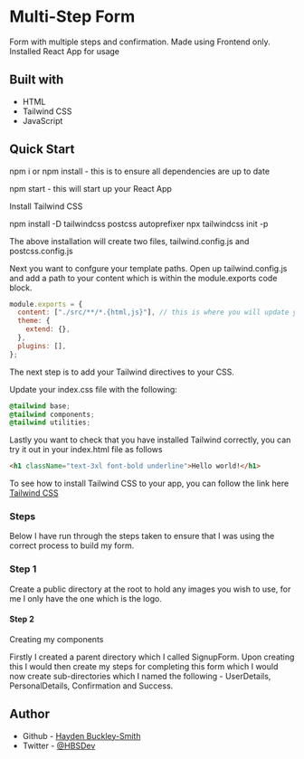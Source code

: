 # Multi-Step Form

Form with multiple steps and confirmation. Made using Frontend only. Installed React App for usage

## Built with

- HTML
- Tailwind CSS
- JavaScript

## Quick Start

npm i or npm install - this is to ensure all dependencies are up to date

npm start - this will start up your React App

Install Tailwind CSS

npm install -D tailwindcss postcss autoprefixer
npx tailwindcss init -p

The above installation will create two files, tailwind.config.js and postcss.config.js

Next you want to confgure your template paths. Open up tailwind.config.js and add a path to your content which is within the module.exports code block.

```js
module.exports = {
  content: ["./src/**/*.{html,js}"], // this is where you will update your paths
  theme: {
    extend: {},
  },
  plugins: [],
};
```

The next step is to add your Tailwind directives to your CSS.

Update your index.css file with the following:

```css
@tailwind base;
@tailwind components;
@tailwind utilities;
```

Lastly you want to check that you have installed Tailwind correctly, you can try it out in your index.html file as follows

```html
<h1 className="text-3xl font-bold underline">Hello world!</h1>
```

To see how to install Tailwind CSS to your app, you can follow the link here [Tailwind CSS](https://tailwindcss.com/docs/installation)

### Steps

Below I have run through the steps taken to ensure that I was using the correct process to build my form.

### Step 1

Create a public directory at the root to hold any images you wish to use, for me I only have the one which is the logo.

#### Step 2

Creating my components

Firstly I created a parent directory which I called SignupForm. Upon creating this I would then create my steps for completing this form which I would now create sub-directories which I named the following - UserDetails, PersonalDetails, Confirmation and Success.

## Author

- Github - [Hayden Buckley-Smith](https://www.github.com/hayden-93.com)
- Twitter - [@HBSDev](https://twitter.com/HBSDev)

```

```
